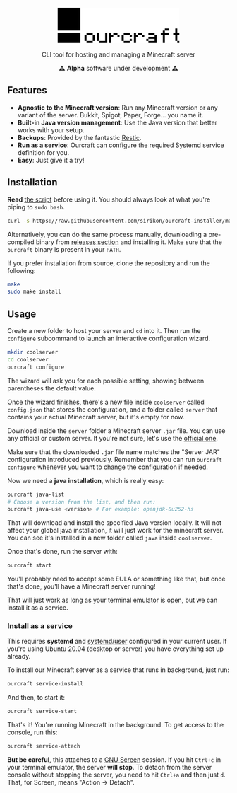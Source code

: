 <p align="center">
  <img src="./assets/logo.svg" height=80>
</p>

<p align="center">
  CLI tool for hosting and managing a Minecraft server
</p>
<p align="center">
  ⚠️ <b>Alpha</b> software under development ⚠️
</p>

## Features

- **Agnostic to the Minecraft version**: Run any Minecraft version or any
variant of the server. Bukkit, Spigot, Paper, Forge... you name it.
- **Built-in Java version management**: Use the Java version that better works
with your setup.
- **Backups**: Provided by the fantastic [Restic](https://restic.net/).
- **Run as a service**: Ourcraft can configure the required Systemd service
definition for you.
- **Easy**: Just give it a try!

## Installation

**Read** [the script](https://raw.githubusercontent.com/sirikon/ourcraft-installer/master/install.sh) before using it. You should always look at what you're
piping to `sudo bash`.

```bash
curl -s https://raw.githubusercontent.com/sirikon/ourcraft-installer/master/install.sh | sudo bash
```

Alternatively, you can do the same process manually, downloading a pre-compiled
binary from [releases section](https://github.com/sirikon/ourcraft/releases)
and installing it. Make sure that the `ourcraft` binary is present in your
`PATH`.

If you prefer installation from source, clone the repository and run the
following:

```bash
make
sudo make install
```

## Usage

Create a new folder to host your server and `cd` into it. Then run the
`configure` subcommand to launch an interactive configuration wizard.

```bash
mkdir coolserver
cd coolserver
ourcraft configure
```

The wizard will ask you for each possible setting, showing between parentheses
the default value.

Once the wizard finishes, there's a new file inside `coolserver` called
`config.json` that stores the configuration, and a folder called `server`
that contains your actual Minecraft server, but it's empty for now.

Download inside the `server` folder a Minecraft server `.jar` file. You can use
any official or custom server. If you're not sure, let's use the
[official one](https://www.minecraft.net/en-us/download/server/).

Make sure that the downloaded `.jar` file name matches the "Server JAR"
configuration introduced previously. Remember that you can run
`ourcraft configure` whenever you want to change the configuration if needed.

Now we need a **java installation**, which is really easy:

```bash
ourcraft java-list
# Choose a version from the list, and then run:
ourcraft java-use <version> # For example: openjdk-8u252-hs
```
That will download and install the specified Java version locally. It will not
affect your global java installation, it will just work for the minecraft
server. You can see it's installed in a new folder called `java` inside
`coolserver`.

Once that's done, run the server with:

```bash
ourcraft start
```

You'll probably need to accept some EULA or something like that, but once
that's done, you'll have a Minecraft server running!

That will just work as long as your terminal emulator is open, but we can
install it as a service.

### Install as a service

This requires **systemd** and
[systemd/user](https://wiki.archlinux.org/index.php/Systemd/User) configured
in your current user. If you're using Ubuntu 20.04 (desktop or server) you have
everything set up already.

To install our Minecraft server as a service that runs in background, just run:

```bash
ourcraft service-install
```
And then, to start it:

```bash
ourcraft service-start
```
That's it! You're running Minecraft in the background. To get access to the
console, run this:

```bash
ourcraft service-attach
```

**But be careful**, this attaches to a
[GNU Screen](https://www.gnu.org/software/screen/) session. If you hit
`Ctrl+c` in your terminal emulator, the server **will stop**. To detach from
the server console without stopping the server, you need to hit `Ctrl+a` and
then just `d`. That, for Screen, means "Action -> Detach".
